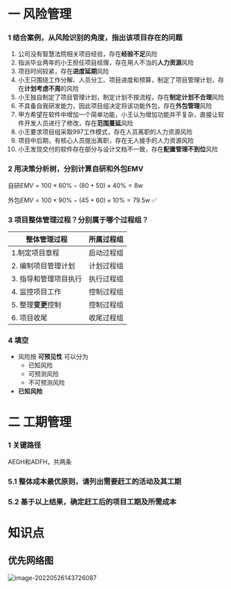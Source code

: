 # 一 风险管理

### 1 结合案例，从风险识别的角度，指出该项目存在的问题

1. 公司没有智慧法院相关项目经验，存在**经验不足**风险
2. 指派毕业两年的小王担任项目经理，存在用人不当的**人力资源**风险
3. 项目时间较紧，存在**进度延期**风险
4. 小王只围绕工作分解、人员分工、项目进度和预算，制定了项目管理计划，存在**计划考虑不周**的风险
5. 小王独自制定了项目管理计划，制定计划不按流程，存在**制定计划不合理**风险
6. 不具备自我研发能力，因此项目组决定将该功能外包，存在**外包管理**风险
7. 甲方希望在软件中增加一个简单功能，小王认为增加功能并不复杂，直接让软件开发人员进行了修改，存在**范围蔓延**风险
8. 小王要求项目组采取997工作模式，存在人员离职的人力资源风险
9. 项目中后期，有核心人员提出离职，存在无人接手的人力资源风险
10. 小王发现交付的软件存在部分与设计文档不一致，存在**配置管理不到位**风险



### 2 用决策分析树，分别计算自研和外包EMV

自研$EMV=100 \times 60\% -(80+50) \times 40\% = 8w$

外包$EMV=100 \times 90\% -(45+60) \times 10\% = 79.5w$ ✅



### 3 项目整体管理过程？分别属于哪个过程组？

| 整体管理过程          | 所属过程组 |
| --------------------- | ---------- |
| 1.制定项目章程        | 启动过程组 |
| 2. 编制项目管理计划   | 计划过程组 |
| 3. 指导和管理项目执行 | 执行过程组 |
| 4. 监控项目工作       | 控制过程组 |
| 5. 整理**变更**控制   | 控制过程组 |
| 6. 项目收尾           | 收尾过程组 |



### 4 填空

- 风险按 **可预见性** 可以分为
  - 已知风险
  - 可预测风险
  - 不可预测风险
- **已知风险**



# 二 工期管理

### 1 关键路径

AEGH和ADFH，共两条



### 5.1 整体成本最优原则，请列出需要赶工的活动及其工期



### 5.2 基于以上结果，确定赶工后的项目工期及所需成本 



# 知识点

## 优先网络图

![image-20220526143726087](https://oss-kelvinvan.oss-cn-chengdu.aliyuncs.com/img/image-20220526143726087.png)